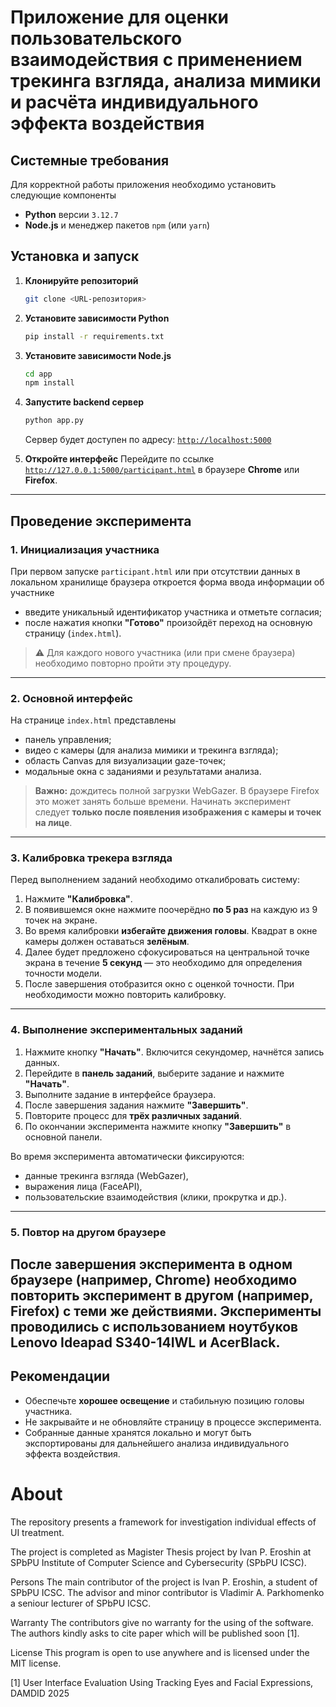 # Приложение для оценки пользовательского взаимодействия с применением трекинга взгляда, анализа мимики и расчёта индивидуального эффекта воздействия

## Системные требования

Для корректной работы приложения необходимо установить следующие компоненты
- **Python** версии `3.12.7`
- **Node.js** и менеджер пакетов `npm` (или `yarn`)

## Установка и запуск
1. **Клонируйте репозиторий**
    ```bash
    git clone <URL-репозитория>
    ```
2. **Установите зависимости Python**
    ```bash
    pip install -r requirements.txt
    ```
3. **Установите зависимости Node.js**
    ```bash
    cd app
    npm install
    ```
4. **Запустите backend сервер**
    ```bash
    python app.py
    ```
    Сервер будет доступен по адресу: [`http://localhost:5000`](http://localhost:5000)

5. **Откройте интерфейс**
    Перейдите по ссылке [`http://127.0.0.1:5000/participant.html`](http://127.0.0.1:5000/participant.html) в браузере **Chrome** или **Firefox**.

---

## Проведение эксперимента

### 1. Инициализация участника
При первом запуске `participant.html` или при отсутствии данных в локальном хранилище браузера откроется форма ввода информации об участнике
- введите уникальный идентификатор участника и отметьте согласия;
- после нажатия кнопки **"Готово"** произойдёт переход на основную страницу (`index.html`).

> ⚠️ Для каждого нового участника (или при смене браузера) необходимо повторно пройти эту процедуру.

---

### 2. Основной интерфейс
На странице `index.html` представлены
- панель управления;
- видео с камеры (для анализа мимики и трекинга взгляда);
- область Canvas для визуализации gaze-точек;
- модальные окна с заданиями и результатами анализа.

> **Важно:** дождитесь полной загрузки WebGazer. В браузере Firefox это может занять больше времени. Начинать эксперимент следует **только после появления изображения с камеры и точек на лице**.

---

### 3. Калибровка трекера взгляда
Перед выполнением заданий необходимо откалибровать систему:

1. Нажмите **"Калибровка"**.
2. В появившемся окне нажмите поочерёдно **по 5 раз** на каждую из 9 точек на экране.
3. Во время калибровки **избегайте движения головы**. Квадрат в окне камеры должен оставаться **зелёным**.
4. Далее будет предложено сфокусироваться на центральной точке экрана в течение **5 секунд** — это необходимо для определения точности модели.
5. После завершения отобразится окно с оценкой точности. При необходимости можно повторить калибровку.

---

### 4. Выполнение экспериментальных заданий
1. Нажмите кнопку **"Начать"**. Включится секундомер, начнётся запись данных.
2. Перейдите в **панель заданий**, выберите задание и нажмите **"Начать"**.
3. Выполните задание в интерфейсе браузера.
4. После завершения задания нажмите **"Завершить"**.
5. Повторите процесс для **трёх различных заданий**.
6. По окончании эксперимента нажмите кнопку **"Завершить"** в основной панели.

Во время эксперимента автоматически фиксируются:
- данные трекинга взгляда (WebGazer),
- выражения лица (FaceAPI),
- пользовательские взаимодействия (клики, прокрутка и др.).

---

### 5. Повтор на другом браузере
После завершения эксперимента в одном браузере (например, Chrome) необходимо **повторить эксперимент в другом** (например, Firefox) с теми же действиями.
Эксперименты проводились с использованием ноутбуков Lenovo Ideapad S340-14IWL и AcerBlack.
---

## Рекомендации
- Обеспечьте **хорошее освещение** и стабильную позицию головы участника.
- Не закрывайте и не обновляйте страницу в процессе эксперимента.
- Собранные данные хранятся локально и могут быть экспортированы для дальнейшего анализа индивидуального эффекта воздействия.

# About
The repository presents a framework for investigation individual effects of UI treatment.

The project is completed as Magister Thesis project by Ivan P. Eroshin at SPbPU Institute of Computer Science and Cybersecurity (SPbPU ICSC).

Persons
The main contributor of the project is Ivan P. Eroshin, a student of SPbPU ICSC.
The advisor and minor contributor is Vladimir A. Parkhomenko a seniour lecturer of SPbPU ICSC. 

Warranty
The contributors give no warranty for the using of the software. The authors kindly asks to cite paper which will be published soon [1].

License
This program is open to use anywhere and is licensed under the MIT license.

[1] User Interface Evaluation Using Tracking Eyes and Facial Expressions, DAMDID 2025
